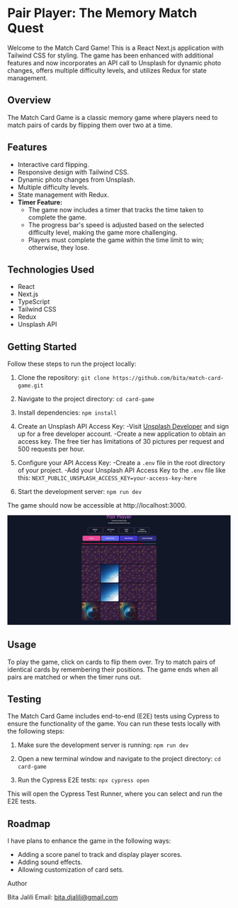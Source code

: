 # Pair Player: The Memory Match Quest

Welcome to the Match Card Game! This is a React Next.js application with Tailwind CSS for styling. The game has been enhanced with additional features and now incorporates an API call to Unsplash for dynamic photo changes, offers multiple difficulty levels, and utilizes Redux for state management.

## Overview

The Match Card Game is a classic memory game where players need to match pairs of cards by flipping them over two at a time.

## Features

- Interactive card flipping.
- Responsive design with Tailwind CSS.
- Dynamic photo changes from Unsplash.
- Multiple difficulty levels.
- State management with Redux.
- **Timer Feature:**
  - The game now includes a timer that tracks the time taken to complete the game.
  - The progress bar's speed is adjusted based on the selected difficulty level, making the game more challenging.
  - Players must complete the game within the time limit to win; otherwise, they lose.

## Technologies Used

- React
- Next.js
- TypeScript
- Tailwind CSS
- Redux
- Unsplash API

## Getting Started

Follow these steps to run the project locally:

1. Clone the repository:
   `git clone https://github.com/bita/match-card-game.git`

2. Navigate to the project directory:
   `cd card-game`

3. Install dependencies:
   `npm install`

4. Create an Unsplash API Access Key:
   -Visit [Unsplash Developer](https://unsplash.com/developers) and sign up for a free developer account.
   -Create a new application to obtain an access key. The free tier has limitations of 30 pictures per request and 500 requests per hour.

5. Configure your API Access Key:
   -Create a `.env` file in the root directory of your project.
   -Add your Unsplash API Access Key to the `.env` file like this:
   `NEXT_PUBLIC_UNSPLASH_ACCESS_KEY=your-access-key-here`

6. Start the development server:
   `npm run dev`

The game should now be accessible at http://localhost:3000.

![Alt text](public/images/screenshot.png)

## Usage

To play the game, click on cards to flip them over. Try to match pairs of identical cards by remembering their positions. The game ends when all pairs are matched or when the timer runs out.

## Testing

The Match Card Game includes end-to-end (E2E) tests using Cypress to ensure the functionality of the game. You can run these tests locally with the following steps:

1. Make sure the development server is running:
   `npm run dev`

2. Open a new terminal window and navigate to the project directory:
   `cd card-game`

3. Run the Cypress E2E tests:
   `npx cypress open`

This will open the Cypress Test Runner, where you can select and run the E2E tests.

## Roadmap

I have plans to enhance the game in the following ways:

- Adding a score panel to track and display player scores.
- Adding sound effects.
- Allowing customization of card sets.

Author

Bita Jalili
Email: bita.djalili@gmail.com
